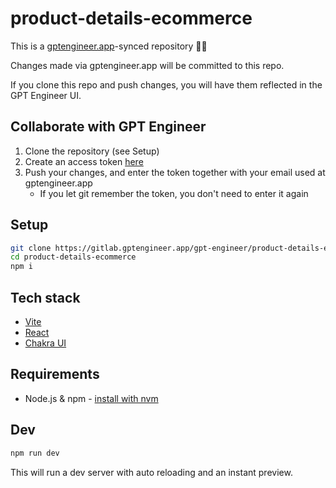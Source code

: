 # product-details-ecommerce


 This is a [gptengineer.app](https://gptengineer.app)-synced repository 🌟🤖

Changes made via gptengineer.app will be committed to this repo. 

If you clone this repo and push changes, you will have them reflected in the GPT Engineer UI.


## Collaborate with GPT Engineer


1. Clone the repository (see Setup)
2. Create an access token [here](https://run.gptengineer.app/profile/settings)
3. Push your changes, and enter the token together with your email used at gptengineer.app
   - If you let git remember the token, you don't need to enter it again


## Setup

```sh
git clone https://gitlab.gptengineer.app/gpt-engineer/product-details-ecommerce.git
cd product-details-ecommerce
npm i
```

## Tech stack

- [Vite](https://vitejs.dev/)
- [React](https://react.dev/)
- [Chakra UI](https://chakra-ui.com/)

## Requirements

- Node.js & npm - [install with nvm](https://github.com/nvm-sh/nvm#installing-and-updating)

## Dev

```sh
npm run dev
```

This will run a dev server with auto reloading and an instant preview.
